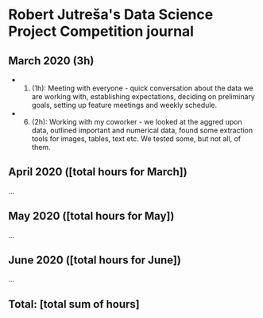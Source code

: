 # Robert Jutreša's Data Science Project Competition journal

## March 2020 (3h)

* 1. (1h): Meeting with everyone - quick conversation about the data we are working with, establishing expectations, deciding on preliminary goals, setting up feature meetings and weekly schedule.
* 6. (2h): Working with my coworker - we looked at the aggred upon data, outlined important and numerical data, found some extraction tools for images, tables, text etc. We tested some, but not all, of them.

## April 2020 ([total hours for March])

...

## May 2020 ([total hours for May])

...

## June 2020 ([total hours for June])

...

## Total: [total sum of hours]
